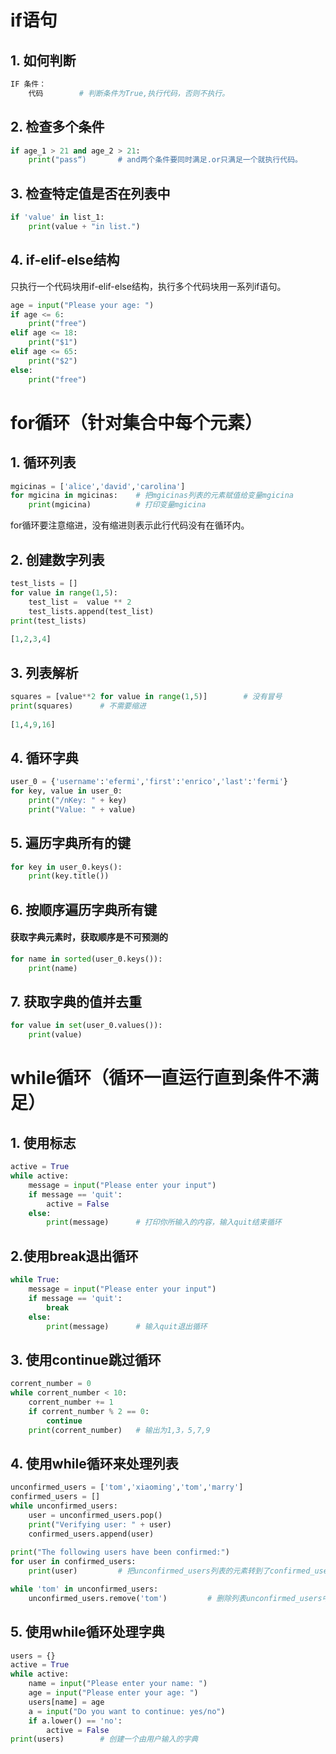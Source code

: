 # if语句    
## 1. 如何判断            
```pythoN    
IF 条件：    
    代码        # 判断条件为True,执行代码，否则不执行。    
```    
## 2. 检查多个条件    
```python    
if age_1 > 21 and age_2 > 21:    
    print("pass“)       # and两个条件要同时满足.or只满足一个就执行代码。    
```    
## 3. 检查特定值是否在列表中    
```python    
if 'value' in list_1:    
    print(value + "in list.")    
```    
## 4. if-elif-else结构    
只执行一个代码块用if-elif-else结构，执行多个代码块用一系列if语句。    
```python    
age = input("Please your age: ")    
if age <= 6:    
    print("free")    
elif age <= 18:    
    print("$1")    
elif age <= 65:    
    print("$2")    
else:    
    print("free")    
```        
# for循环（针对集合中每个元素）    
## 1. 循环列表       
```python    
mgicinas = ['alice','david','carolina']    
for mgicina in mgicinas:    # 把mgicinas列表的元素赋值给变量mgicina    
    print(mgicina)          # 打印变量mgicina    
```       
for循环要注意缩进，没有缩进则表示此行代码没有在循环内。        
## 2. 创建数字列表    
```python    
test_lists = []    
for value in range(1,5):       
    test_list =  value ** 2    
    test_lists.append(test_list)    
print(test_lists)    
           
[1,2,3,4]    
```    
## 3. 列表解析       
```python    
squares = [value**2 for value in range(1,5)]        # 没有冒号        
print(squares)      # 不需要缩进        
    
[1,4,9,16]    
```       
## 4. 循环字典    
```python    
user_0 = {'username':'efermi','first':'enrico','last':'fermi'}    
for key, value in user_0:    
    print("/nKey: " + key)    
    print("Value: " + value)    
```    
## 5. 遍历字典所有的键    
```python    
for key in user_0.keys():    
    print(key.title())    
```        
## 6. 按顺序遍历字典所有键    
#### 获取字典元素时，获取顺序是不可预测的    
```python    
for name in sorted(user_0.keys()):    
    print(name)    
```       
## 7. 获取字典的值并去重    
```python    
for value in set(user_0.values()):    
    print(value)    
```    
# while循环（循环一直运行直到条件不满足）    
## 1. 使用标志    
```python    
active = True    
while active:
    message = input("Please enter your input")        
    if message == 'quit':    
        active = False    
    else:    
        print(message)      # 打印你所输入的内容，输入quit结束循环    
```        
## 2.使用break退出循环    
```python    
while True:    
    message = input("Please enter your input")    
    if message == 'quit':    
        break    
    else:    
        print(message)      # 输入quit退出循环    
```        
## 3. 使用continue跳过循环    
```python    
corrent_number = 0         
while corrent_number < 10:        
    corrent_number += 1         
    if corrent_number % 2 == 0:        
        continue         
    print(corrent_number)   # 输出为1,3，5,7,9         
```    
## 4. 使用while循环来处理列表    
```python        
unconfirmed_users = ['tom','xiaoming','tom','marry']         
confirmed_users = []         
while unconfirmed_users:        
    user = unconfirmed_users.pop()        
    print("Verifying user: " + user)        
    confirmed_users.append(user)        
    
print("The following users have been confirmed:")        
for user in confirmed_users:        
    print(user)         # 把unconfirmed_users列表的元素转到了confirmed_user中    
```        
    
```python    
while 'tom' in unconfirmed_users:    
    unconfirmed_users.remove('tom')         # 删除列表unconfirmed_users中的元素'tom'    
```    
    
## 5. 使用while循环处理字典    
```python    
users = {}
active = True    
while active:    
    name = input("Please enter your name: ")    
    age = input("Please enter your age: ")    
    users[name] = age    
    a = input("Do you want to continue: yes/no")    
    if a.lower() == 'no':    
        active = False    
print(users)        # 创建一个由用户输入的字典            